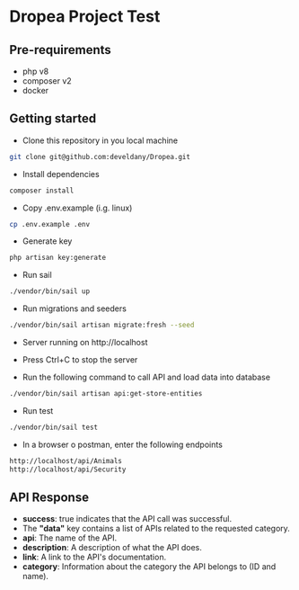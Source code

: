 # Dropea Project Test

## Pre-requirements
* php v8
* composer v2
* docker

## Getting started
* Clone this repository in you local machine
```sh
git clone git@github.com:develdany/Dropea.git
```

* Install dependencies
```sh
composer install
```

* Copy .env.example (i.g. linux)
```sh
cp .env.example .env
```

* Generate key
```sh
php artisan key:generate
```

* Run sail
```sh
./vendor/bin/sail up
```

* Run migrations and seeders
```sh
./vendor/bin/sail artisan migrate:fresh --seed
```

* Server running on http://localhost

* Press Ctrl+C to stop the server

* Run the following command to call API and load data into database
```sh
./vendor/bin/sail artisan api:get-store-entities
```

* Run test
```sh
./vendor/bin/sail test
```

* In a browser o postman, enter the following endpoints
```sh
http://localhost/api/Animals
http://localhost/api/Security
```
## API Response
* __success__: true indicates that the API call was successful.
* The __"data"__ key contains a list of APIs related to the requested category.
* __api__: The name of the API.
* __description__: A description of what the API does.
* __link__: A link to the API's documentation.
* __category__: Information about the category the API belongs to (ID and name).
